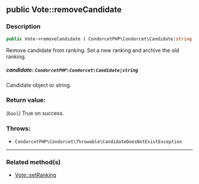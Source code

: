 ## public Vote::removeCandidate

### Description    

```php
public Vote->removeCandidate ( CondorcetPHP\Condorcet\Candidate|string $candidate ): bool
```

Remove candidate from ranking. Set a new ranking and archive the old ranking.
    

##### **candidate:** *```CondorcetPHP\Condorcet\Candidate|string```*   
Candidate object or string.    


### Return value:   

*(```bool```)* True on success.



### Throws:   

* ```CondorcetPHP\Condorcet\Throwable\CandidateDoesNotExistException```

---------------------------------------

### Related method(s)      

* [Vote::setRanking](../Vote%20Class/public%20Vote--setRanking.md)    
